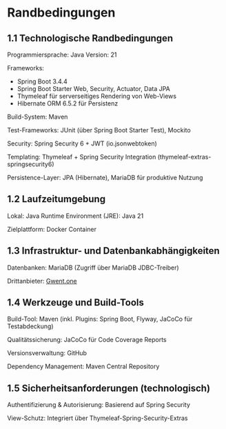 # Randbedingungen

## 1.1 Technologische Randbedingungen

Programmiersprache: Java 
Version: 21

Frameworks:
- Spring Boot 3.4.4
- Spring Boot Starter Web, Security, Actuator, Data JPA
- Thymeleaf für serverseitiges Rendering von Web-Views
- Hibernate ORM 6.5.2 für Persistenz


Build-System: Maven

Test-Frameworks: JUnit (über Spring Boot Starter Test), Mockito

Security: Spring Security 6 + JWT (io.jsonwebtoken)

Templating: Thymeleaf + Spring Security Integration (thymeleaf-extras-springsecurity6)



Persistence-Layer: JPA (Hibernate), MariaDB für produktive Nutzung

## 1.2 Laufzeitumgebung

Lokal: Java Runtime Environment (JRE): Java 21 

Zielplattform: Docker Container


## 1.3 Infrastruktur- und Datenbankabhängigkeiten

Datenbanken: MariaDB (Zugriff über MariaDB JDBC-Treiber)

Drittanbieter: [Gwent.one](https://api.gwent.one/)


## 1.4 Werkzeuge und Build-Tools

Build-Tool: Maven (inkl. Plugins: Spring Boot, Flyway, JaCoCo für Testabdeckung)

Qualitätssicherung: JaCoCo für Code Coverage Reports

Versionsverwaltung: GitHub

Dependency Management: Maven Central Repository

## 1.5 Sicherheitsanforderungen (technologisch)

Authentifizierung & Autorisierung: Basierend auf Spring Security 

View-Schutz: Integriert über Thymeleaf-Spring-Security-Extras

